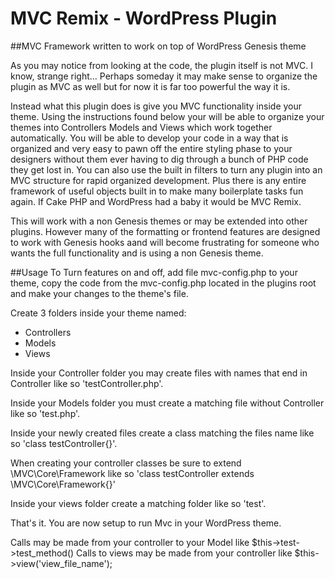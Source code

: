 MVC Remix - WordPress Plugin
==============================

##MVC Framework written to work on top of WordPress Genesis theme

As you may notice from looking at the code, the plugin itself is not MVC. I know, strange right... Perhaps someday it may make sense to organize the plugin as MVC as well but for now it is far too powerful the way it is.

Instead what this plugin does is give you MVC functionality inside your theme. Using the instructions found below your will be able to organize your themes into Controllers Models and Views which work together automatically. You will be able to develop your code in a way that is organized and very easy to pawn off the entire styling phase to your designers without them ever having to dig through a bunch of PHP code they get lost in. You can also use the built in filters to turn any plugin into an MVC structure for rapid organized development. Plus there is any entire framework of useful objects built in to make many boilerplate tasks fun again. If Cake PHP and WordPress had a baby it would be MVC Remix.

This will work with a non Genesis themes or may be extended into other plugins. However many of the formatting or frontend features are designed to work with Genesis hooks aand will become frustrating for someone who wants the full functionality and is using a non Genesis theme.

##Usage
To Turn features on and off, add file mvc-config.php to your theme, copy the code from the mvc-config.php located in the plugins root and make your changes to the theme's file.

Create 3 folders inside your theme named:
* Controllers
* Models
* Views

Inside your Controller folder you may create files with names that end in Controller like so 'testController.php'.

Inside your Models folder you must create a matching file without Controller like so 'test.php'.

Inside your newly created files create a class matching the files name like so 'class testController{}'.

When creating your controller classes be sure to extend \MVC\Core\Framework like so 'class testController extends \MVC\Core\Framework{}'

Inside your views folder create a matching folder like so 'test'.

That's it. You are now setup to run Mvc in your WordPress theme.

Calls may be made from your controller to your Model like $this->test->test_method()
Calls to views may be made from your controller like $this->view('view_file_name');




